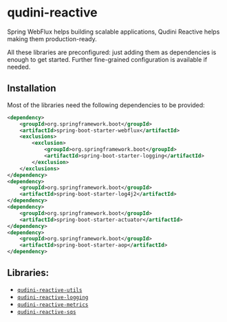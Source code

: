 # qudini-reactive

Spring WebFlux helps building scalable applications, Qudini Reactive helps making them production-ready.

All these libraries are preconfigured: just adding them as dependencies is enough to get started. Further fine-grained configuration is available if needed.

## Installation

Most of the libraries need the following dependencies to be provided:

```xml
<dependency>
    <groupId>org.springframework.boot</groupId>
    <artifactId>spring-boot-starter-webflux</artifactId>
    <exclusions>
        <exclusion>
            <groupId>org.springframework.boot</groupId>
            <artifactId>spring-boot-starter-logging</artifactId>
        </exclusion>
    </exclusions>
</dependency>
<dependency>
    <groupId>org.springframework.boot</groupId>
    <artifactId>spring-boot-starter-log4j2</artifactId>
</dependency>
<dependency>
    <groupId>org.springframework.boot</groupId>
    <artifactId>spring-boot-starter-actuator</artifactId>
</dependency>
<dependency>
    <groupId>org.springframework.boot</groupId>
    <artifactId>spring-boot-starter-aop</artifactId>
</dependency>
```

## Libraries:

- [`qudini-reactive-utils`](./qudini-reactive-utils/)
- [`qudini-reactive-logging`](./qudini-reactive-logging/)
- [`qudini-reactive-metrics`](./qudini-reactive-metrics/)
- [`qudini-reactive-sqs`](./qudini-reactive-sqs/)
